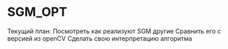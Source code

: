 # SGM_OPT

Текущий план:
Посмотреть как реализуют SGM другие
Сравнить его с версией из openCV
Сделать свою интерпретацию алгоритма

